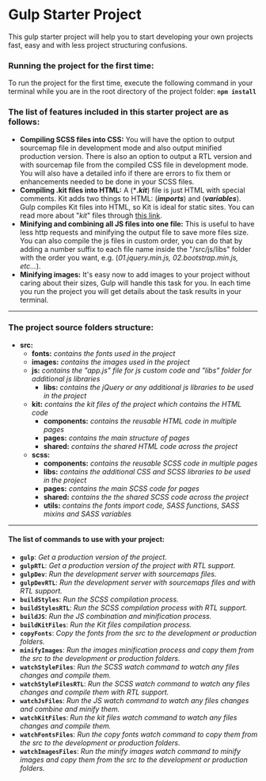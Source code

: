 # Gulp Starter Project
This gulp starter project will help you to start developing your own projects fast, easy and with less project structuring confusions.

### Running the project for the first time:
To run the project for the first time, execute the following command in your terminal while you are in the root directory of the project folder: **`npm install`**

### The list of features included in this starter project are as follows:
* **Compiling SCSS files into CSS:** You will have the option to output sourcemap file in development mode and also output minified production version. There is also an option to output a RTL version and with sourcemap file from the compiled CSS file in development mode. You will also have a detailed info if there are errors to fix them or enhancements needed to be done in your SCSS files.
* **Compiling .kit files into HTML:** A (\*_**.kit**_) file is just HTML with special comments. Kit adds two things to HTML: (_**imports**_) and (_**variables**_). Gulp compiles Kit files into HTML, so Kit is ideal for static sites. You can read more about "_kit_" files through [this link](https://codekitapp.com/help/kit/). 
* **Minifying and combining all JS files into one file:** This is useful to have less http requests and minifying the output file to save more files size. You can also compile the js files in custom order, you can do that by adding a number suffix to each file name inside the "/src/js/libs" folder with the order you want, e.g. (_01.jquery.min.js, 02.bootstrap.min.js, etc..._).
* **Minifying images:** It's easy now to add images to your project without caring about their sizes, Gulp will handle this task for you. In each time you run the project you will get details about the task results in your terminal.

***

### The project source folders structure:
* **src:**
    * **fonts:** _contains the fonts used in the project_
    * **images:** _contains the images used in the project_
    * **js:** _contains the "app.js" file for js custom code and "libs" folder for additional js libraries_
        * **libs:** _contains the jQuery or any additional js libraries to be used in the project_
    * **kit:** _contains the kit files of the project which contains the HTML code_
        * **components:** _contains the reusable HTML code in multiple pages_
        * **pages:** _contains the main structure of pages_
        * **shared:** _contains the shared HTML code across the project_ 
    * **scss:**
        * **components:** _contains the reusable SCSS code in multiple pages_
        * **libs:** _contains the additional CSS and SCSS libraries to be used in the project_
        * **pages:** _contains the main SCSS code for pages_
        * **shared:** _contains the the shared SCSS code across the project_
        * **utils:** _contains the fonts import code, SASS functions, SASS mixins and SASS variables_

***

#### The list of commands to use with your project:
* **`gulp`**: _Get a production version of the project._
* **`gulpRTL`**: _Get a production version of the project with RTL support._
* **`gulpDev`**: _Run the development server with sourcemaps files._
* **`gulpDevRTL`**: _Run the development server with sourcemaps files and with RTL support._
* **`buildStyles`**: _Run the SCSS compilation process._
* **`buildStylesRTL`**: _Run the SCSS compilation process with RTL support._
* **`buildJS`**: _Run the JS combination and minification process._
* **`buildKitFiles`**: _Run the Kit files compilation process._
* **`copyFonts`**: _Copy the fonts from the src to the development or production folders._
* **`minifyImages`**: _Run the images minification process and copy them from the src to the development or production folders._
* **`watchStyleFiles`**: _Run the SCSS watch command to watch any files changes and compile them._
* **`watchStyleFilesRTL`**: _Run the SCSS watch command to watch any files changes and compile them with RTL support._
* **`watchJsFiles`**: _Run the JS watch command to watch any files changes and combine and minify them._
* **`watchKitFiles`**: _Run the kit files watch command to watch any files changes and compile them._
* **`watchFontsFiles`**: _Run the copy fonts watch command to copy them from the src to the development or production folders._
* **`watchImagesFiles`**: _Run the minify images watch command to minify images and copy them from the src to the development or production folders._